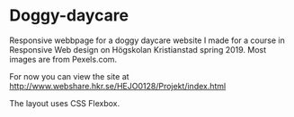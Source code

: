 # Doggy-daycare
Responsive webbpage for a doggy daycare website I made for a course in Responsive Web design on Högskolan Kristianstad spring 2019.
Most images are from Pexels.com.

For now you can view the site at http://www.webshare.hkr.se/HEJO0128/Projekt/index.html

The layout uses CSS Flexbox.
